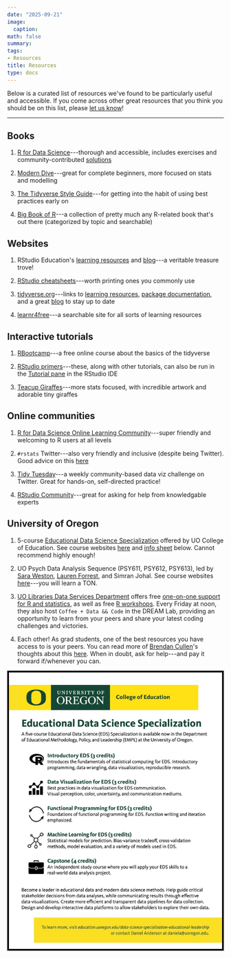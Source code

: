 ```yaml
---
date: "2025-09-21"
image:
  caption: 
math: false
summary:
tags:
- Resources
title: Resources
type: docs
---
```


Below is a curated list of resources we've found to be particularly useful and accessible. If you come across other great resources that you think you should be on this list, please [let us know](mailto:ishryock@uoregon.edu)!

***

## Books

1. [R for Data Science](https://r4ds.had.co.nz/)---thorough and accessible, includes exercises and community-contributed [solutions](https://jrnold.github.io/r4ds-exercise-solutions/)

2. [Modern Dive](https://moderndive.netlify.app/)---great for complete beginners, more focused on stats and modelling

3. [The Tidyverse Style Guide](https://style.tidyverse.org/)---for getting into the habit of using best practices early on

4. [Big Book of R](https://www.bigbookofr.com/)---a collection of pretty much any R-related book that's out there (categorized by topic and searchable)

## Websites

1. RStudio Education's [learning resources](https://education.rstudio.com/learn/) and [blog](https://education.rstudio.com/blog/)---a veritable treasure trove!

2. [RStudio cheatsheets](https://rstudio.com/resources/cheatsheets/)---worth printing ones you commonly use

3. [tidyverse.org](https://www.tidyverse.org/packages/)---links to [learning resources](https://www.tidyverse.org/learn/), [package documentation](https://www.tidyverse.org/packages/), and a great [blog](https://www.tidyverse.org/blog/) to stay up to date

4. [learnr4free](https://www.learnr4free.com/en/index.html)---a searchable site for all sorts of learning resources 

## Interactive tutorials 

1. [RBootcamp](https://r-bootcamp.netlify.app/)---a free online course about the basics of the tidyverse

2. [RStudio primers](https://rstudio.cloud/learn/primers)---these, along with other tutorials, can also be run in the [Tutorial pane](https://rstudio.github.io/rstudio-extensions/rstudio-tutorials.html) in the RStudio IDE

3. [Teacup Giraffes](https://tinystats.github.io/teacups-giraffes-and-statistics/index.html)---more stats focused, with incredible artwork and adorable tiny giraffes

## Online communities 

1. [R for Data Science Online Learning Community](https://www.rfordatasci.com/)---super friendly and welcoming to R users at all levels

2. `#rstats` Twitter---also very friendly and inclusive (despite being Twitter). Good advice on this [here](https://www.t4rstats.com/index.html#what-you-can-get-out-of-twitter)

3. [Tidy Tuesday](https://github.com/rfordatascience/tidytuesday)---a weekly community-based data viz challenge on Twitter. Great for hands-on, self-directed practice! 

4. [RStudio Community](https://community.rstudio.com/t/welcome-to-the-rstudio-community/8)---great for asking for help from knowledgable experts

## University of Oregon

1. 5-course [Educational Data Science Specialization](https://education.uoregon.edu/data-science-specialization-educational-leadership) offered by UO College of Education. See course websites [here](https://github.com/uo-datasci-specialization) and [info sheet](EDS.jpg) below. Cannot recommend highly enough! 

2. UO Psych Data Analysis Sequence (PSY611, PSY612, PSY613), led by [Sara Weston](https://psychology.uoregon.edu/profile/sweston2/), [Lauren Forrest](https://laurenforrest.com/), and Simran Johal. See course websites [here](https://github.com/uopsych)---you will learn a TON.

3. [UO Libraries Data Services Department](https://library.uoregon.edu/data-services) offers free [one-on-one support for R and statistics](https://library.uoregon.edu/research-data-management/consultations), as well as free [R workshops](https://uoregon.libcal.com/calendar/dataservices/?cid=11979&t=d&d=0000-00-00&cal=11979,5245,11173,15812,6522,3731&inc=0). Every Friday at noon, they also host `Coffee + Data && Code` in the DREAM Lab, providing an opportunity to learn from your peers and share your latest coding challenges and victories. 

4. Each other! As grad students, one of the best resources you have access to is your peers. You can read more of [Brendan Cullen](https://bcullen.rbind.io)'s thoughts about this [here](https://bcullen.rbind.io/post/2020-03-08-data-science-training-needs-in-grad-school/). When in doubt, ask for help---and pay it forward if/whenever you can. 


![](EDS.jpg)
